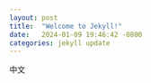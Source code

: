 ```yaml
---
layout: post
title:  "Welcome to Jekyll!"
date:   2024-01-09 19:46:42 -0800
categories: jekyll update
---
```

中文
